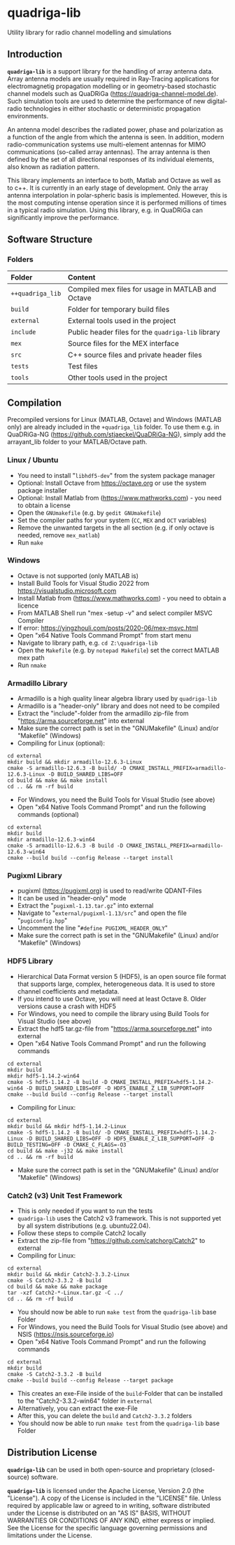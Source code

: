 # quadriga-lib
Utility library for radio channel modelling and simulations

## Introduction

**`quadriga-lib`** is a support library for the handling of array antenna data. Array antenna models are usually required in Ray-Tracing applications for electromagnetig propagation modelling or in geometry-based stochastic channel models such as QuaDRiGa (https://quadriga-channel-model.de). Such simulation tools are used to determine the performance of new digital-radio technologies in either stochastic or deterministic propagation environments. 

An antenna model describes the radiated power, phase and polarization as a function of the angle from which the antenna is seen. In addition, modern radio-communication systems use multi-element antennas for MIMO communications (so-called array antennas). The array antenna is then defined by the set of all directional responses of its individual elements, also known as radiation pattern.

This library implements an interface to both, Matlab and Octave as well as to c++. It is currently in an early stage of development. Only the array antenna interpolation in polar-spheric basis is implemented. However, this is the most computing intense operation since it is performed millions of times in a typical radio simulation. Using this library, e.g. in QuaDRiGa can significantly improve the performance.

## Software Structure
### Folders

| Folder | Content |
|:---|:---|
`++quadriga_lib` | Compiled mex files for usage in MATLAB and Octave
`build` | Folder for temporary build files
`external` | External tools used in the project
`include` | Public header files for the `quadriga-lib` library
`mex` | Source files for the MEX interface
`src` | C++ source files and private header files
`tests` | Test files
`tools` | Other tools used in the project

## Compilation

Precompiled versions for Linux (MATLAB, Octave) and Windows (MATLAB only) are already included in the `+quadriga_lib` folder. To use them e.g. in QuaDRiGa-NG (https://github.com/stjaeckel/QuaDRiGa-NG), simply add the arrayant_lib folder to your MATLAB/Octave path.

### Linux / Ubuntu
* You need to install "`libhdf5-dev`" from the system package manager
* Optional: Install Octave from https://octave.org or use the system package installer
* Optional: Install Matlab from (https://www.mathworks.com) - you need to obtain a license
* Open the `GNUmakefile` (e.g. by `gedit GNUmakefile`)
* Set the compiler paths for your system (`CC`, `MEX` and `OCT` variables)
* Remove the unwanted targets in the all section (e.g. if only octave is needed, remove `mex_matlab`)
* Run `make`


### Windows
* Octave is not supported (only MATLAB is)
* Install Build Tools for Visual Studio 2022 from https://visualstudio.microsoft.com
* Install Matlab from (https://www.mathworks.com) - you need to obtain a licence
* From MATLAB Shell run "mex -setup -v" and select compiler MSVC Compiler
* If error: https://yingzhouli.com/posts/2020-06/mex-msvc.html
* Open "x64 Native Tools Command Prompt" from start menu
* Navigate to library path, e.g. `cd Z:\quadriga-lib`
* Open the `Makefile` (e.g. by `notepad Makefile`) set the correct MATLAB mex path 
* Run `nmake`

### Armadillo Library
* Armadillo is a high quality linear algebra library used by `quadriga-lib`
* Armadillo is a "header-only" library and does not need to be compiled
* Extract the "include"-folder from the armadillo zip-file from "https://arma.sourceforge.net" into external
* Make sure the correct path is set in the "GNUMakefile" (Linux) and/or "Makefile" (Windows)
* Compiling for Linux (optional):
```
cd external
mkdir build && mkdir armadillo-12.6.3-Linux
cmake -S armadillo-12.6.3 -B build/ -D CMAKE_INSTALL_PREFIX=armadillo-12.6.3-Linux -D BUILD_SHARED_LIBS=OFF
cd build && make && make install
cd .. && rm -rf build
```
* For Windows, you need the Build Tools for Visual Studio (see above)
* Open "x64 Native Tools Command Prompt" and run the following commands (optional)
```
cd external
mkdir build 
mkdir armadillo-12.6.3-win64
cmake -S armadillo-12.6.3 -B build -D CMAKE_INSTALL_PREFIX=armadillo-12.6.3-win64
cmake --build build --config Release --target install
```
### Pugixml Library
* pugixml (https://pugixml.org) is used to read/write QDANT-Files
* It can be used in "header-only" mode
* Extract the "`pugixml-1.13.tar.gz`" into external
* Navigate to "`external/pugixml-1.13/src`" and open the file "`pugiconfig.hpp`"
* Uncomment the line "`#define PUGIXML_HEADER_ONLY`"
* Make sure the correct path is set in the "GNUMakefile" (Linux) and/or "Makefile" (Windows)

### HDF5 Library
* Hierarchical Data Format version 5 (HDF5), is an open source file format that supports large, complex, heterogeneous data. It is used to store channel coefficients and metadata.
* If you intend to use Octave, you will need at least Octave 8. Older versions cause a crash with HDF5
* For Windows, you need to compile the library using Build Tools for Visual Studio (see above)
* Extract the hdf5 tar.gz-file from "https://arma.sourceforge.net" into external
* Open "x64 Native Tools Command Prompt" and run the following commands
```
cd external
mkdir build 
mkdir hdf5-1.14.2-win64
cmake -S hdf5-1.14.2 -B build -D CMAKE_INSTALL_PREFIX=hdf5-1.14.2-win64 -D BUILD_SHARED_LIBS=OFF -D HDF5_ENABLE_Z_LIB_SUPPORT=OFF
cmake --build build --config Release --target install
```
* Compiling for Linux:
```
cd external
mkdir build && mkdir hdf5-1.14.2-Linux
cmake -S hdf5-1.14.2 -B build/ -D CMAKE_INSTALL_PREFIX=hdf5-1.14.2-Linux -D BUILD_SHARED_LIBS=OFF -D HDF5_ENABLE_Z_LIB_SUPPORT=OFF -D BUILD_TESTING=OFF -D CMAKE_C_FLAGS=-O3
cd build && make -j32 && make install
cd .. && rm -rf build
```
* Make sure the correct path is set in the "GNUMakefile" (Linux) and/or "Makefile" (Windows)

### Catch2 (v3) Unit Test Framework
* This is only needed if you want to run the tests
* `quadriga-lib` uses the Catch2 v3 framework. This is not supported yet by all system distributions (e.g. ubuntu22.04).
* Follow these steps to compile Catch2 locally
* Extract the zip-file from "https://github.com/catchorg/Catch2" to external
* Compiling for Linux:
```
cd external
mkdir build && mkdir Catch2-3.3.2-Linux
cmake -S Catch2-3.3.2 -B build
cd build && make && make package
tar -xzf Catch2-*-Linux.tar.gz -C ../
cd .. && rm -rf build
```
* You should now be able to run `make test` from the `quadriga-lib` base Folder
* For Windows, you need the Build Tools for Visual Studio (see above) and NSIS (https://nsis.sourceforge.io)
* Open "x64 Native Tools Command Prompt" and run the following commands
```
cd external
mkdir build
cmake -S Catch2-3.3.2 -B build
cmake --build build --config Release --target package
```
* This creates an exe-File inside of the `build`-Folder that can be installed to the "Catch2-3.3.2-win64" folder in `external`
* Alternatively, you can extract the exe-File
* After this, you can delete the `build` and `Catch2-3.3.2` folders
* You should now be able to run `nmake test` from the `quadriga-lib` base Folder


## Distribution License

**`quadriga-lib`** can be used in both open-source and proprietary (closed-source) software.

**`quadriga-lib`** is licensed under the Apache License, Version 2.0 (the "License").
A copy of the License is included in the "LICENSE" file. Unless required by applicable law or agreed to in writing, software distributed under the License is distributed on an "AS IS" BASIS, WITHOUT WARRANTIES OR CONDITIONS OF ANY KIND, either express or implied. See the License for the specific language governing permissions and limitations under the License.
